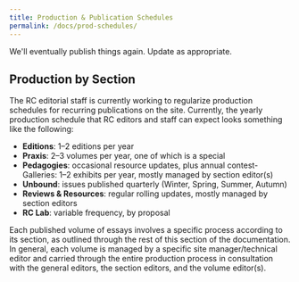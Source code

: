 ```yaml
---
title: Production & Publication Schedules
permalink: /docs/prod-schedules/
---
```


We'll eventually publish things again. Update as appropriate.

## Production by Section

The RC editorial staff is currently working to regularize production schedules for recurring publications on the site. Currently, the yearly production schedule that RC editors and staff can expect looks something like the following:

- **Editions**: 1–2 editions per year
- **Praxis**: 2–3 volumes per year, one of which is a special
- **Pedagogies**: occasional resource updates, plus annual contest- Galleries: 1–2 exhibits per year, mostly managed by section editor(s)
- **Unbound**: issues published quarterly (Winter, Spring, Summer, Autumn)
- **Reviews & Resources**: regular rolling updates, mostly managed by section editors
- **RC Lab**: variable frequency, by proposal

Each published volume of essays involves a specific process according to its section, as outlined through the rest of this section of the documentation. In general, each volume is managed by a specific site manager/technical editor and carried through the entire production process in consultation with the general editors, the section editors, and the volume editor(s).
